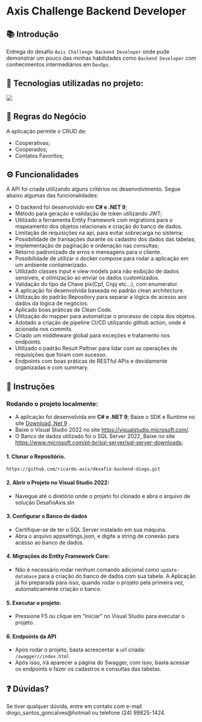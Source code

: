 # Axis Challenge Backend Developer

## 📚 Introdução

Entrega do desafio `Axis Challenge Backend Developer` onde pude demonstrar um pouco das minhas habilidades como `Backend Developer` com conhecimentos intermediários em `DevOps`.

## 🚀 Tecnologias utilizadas no projeto:
<p align="left"><a href="https://skillicons.dev"> <img src="https://skillicons.dev/icons?i=git,github,docker,dotnet,githubactions" /> 
  </a>
</p>

## 🎯 Regras do Negócio

A aplicação permite o CRUD de:

- Cooperativas;
- Cooperados;
- Contatos Favoritos;

## ⚙️ Funcionalidades

A API foi criada utilizando alguns critérios no desenvolvimento. Segue abaixo algumas das funcionalidades:

- O backend foi desenvolvido em **C# e .NET 9**;
- Método para geração e validação de token utilizando JWT;
- Utilizado a ferramenta Entity Framework com migrations para o mapeamento dos objetos relacionais e criação do banco de dados.
- Limitação de requisições na api, para evitar sobrecarga no sistema;
- Possibilidade de transações durante os cadastro dos dados das tabelas;
- Implementação de paginação e ordenação nas consultas;
- Retorno padronizado de erros e mensagens para o cliente.
- Possibilidade de utilizar o docker compose para rodar a aplicação em um ambiente containerizado.
- Utilizado classes input e view models para não exibição de dados sensíveis, e otimização ao enviar os dados customizados.
- Validação do tipo da Chave pix(Cpf, Cnpj etc...), com enumerator.
- A aplicação foi desenvolvida baseada no padrão clean architecture.
- Utilização do padrão Repository para separar a lógica de acesso aos dados da lógica de negócios.
- Aplicado boas práticas de Clean Code.
- Utilização do mapper para automatizar o processo de cópia dos objetos.
- Adotado a criação de pipeline CI/CD utilizando github action, onde é acionada nos commits.
- Criado um middleware global para exceções e tratamento nos endpoints.
- Utilizado o padrão Result Pattner para lidar com as operações de requisições que foram com sucesso.
- Endpoints com boas práticas de RESTful APis e devidamente organizadas e com summary.

## 📌 Instruções

### Rodando o projeto localmente:

- A aplicação foi desenvolvida em **C# e .NET 9**; Baixe o SDK e Runtime no site <a href="[https://dotnet.microsoft.com/pt-br/download/dotnet/9.0]" rel="nofollow">Download .Net 9</a>
   .
- Baixe o Visual Studio 2022 no site https://visualstudio.microsoft.com/.
- O Banco de dados utilizado foi o SQL Server 2022, Baixe no site https://www.microsoft.com/pt-br/sql-server/sql-server-downloads;

#### 1. Clonar o Repositório.

<pre class="notranslate"><code>https://github.com/ricardo-axis/desafio-backend-diogo.git
</code></pre>

#### 2. Abrir o Projeto no Visual Studio 2022:

<ul dir="auto">
<li>Navegue até o diretório onde o projeto foi clonado e abra o arquivo de solução DesafioAxis.sln</li>
</ul>

#### 3. Configurar o Banco de dados

<ul dir="auto">
<li>Certifique-se de ter o SQL Server instalado em sua máquina.</li>
<li>Abra o arquivo appsettings.json, e digite a string de conexão para acesso ao banco de dados.</li>
</ul>

#### 4. Migrações do Entity Framework Core:

<ul dir="auto">
<li>Não é necessário rodar nenhum comando adicional como <code>update-database</code> para a criação do banco de dados com sua tabela. A Aplicação já foi preparada para isso, quando rodar o projeto pela primeira vez, automaticamente criação o banco.</li>
</ul>

#### 5. Executar o projeto:

<ul dir="auto">
<li>Pressione F5 ou clique em "Iniciar" no Visual Studio para executar o projeto.</li>
</ul>

#### 6. Endpoints da API

<ul dir="auto">
<li>Após rodar o projeto, basta acrescentar a url criada: <code>/swagger//index.html</code></li>
<li>Após isso, irá aparecer a página do Swagger, com isso, basta acessar os endpoints e fazer os cadastros e consultas das tabelas.</li>
</ul>

## ❓ Dúvidas?

Se tiver qualquer dúvida, entre em contato com e-mail diogo_santos_goncalves@hotmail ou telefone (24) 99825-1424.
